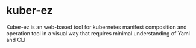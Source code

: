 # kuber-ez
Kuber-ez is an web-based tool for kubernetes manifest composition and operation tool in a visual way that requires minimal understanding of Yaml and CLI
